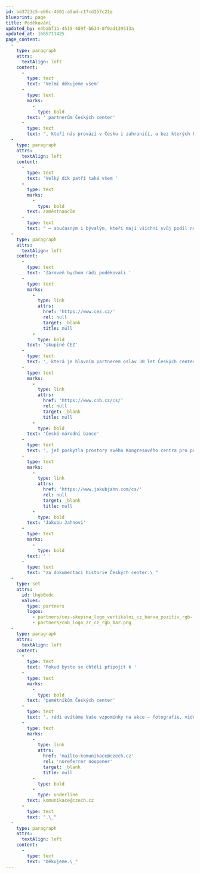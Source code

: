 ```yaml
---
id: bd3723c5-e66c-4601-a5ad-c17cd257c21e
blueprint: page
title: Poděkování
updated_by: e4babf1b-4519-4d9f-b634-0f0ad139513a
updated_at: 1685711425
page_content:
  -
    type: paragraph
    attrs:
      textAlign: left
    content:
      -
        type: text
        text: 'Velmi děkujeme všem'
      -
        type: text
        marks:
          -
            type: bold
        text: ' partnerům Českých center'
      -
        type: text
        text: ", kteří nás provází v Česku i zahraničí, a bez kterých by nebylo možné realizovat během posledních 30 let tolik aktivit, oslovit tak široké publikum a navázat takové množství kontaktů a zvýšit povědomí o tolika českých umělcích a odbornících na čtyřech světových kontinentech.\_\_"
  -
    type: paragraph
    attrs:
      textAlign: left
    content:
      -
        type: text
        text: 'Velký dík patří také všem '
      -
        type: text
        marks:
          -
            type: bold
        text: zaměstnancům
      -
        type: text
        text: " – současným i bývalým, kteří mají všichni svůj podíl na současné síti Českých center.\_\_"
  -
    type: paragraph
    attrs:
      textAlign: left
    content:
      -
        type: text
        text: 'Zároveň bychom rádi poděkovali '
      -
        type: text
        marks:
          -
            type: link
            attrs:
              href: 'https://www.cez.cz/'
              rel: null
              target: _blank
              title: null
          -
            type: bold
        text: 'skupině ČEZ'
      -
        type: text
        text: ', která je hlavním partnerem oslav 30 let Českých center, a '
      -
        type: text
        marks:
          -
            type: link
            attrs:
              href: 'https://www.cnb.cz/cs/'
              rel: null
              target: _blank
              title: null
          -
            type: bold
        text: 'České národní bance'
      -
        type: text
        text: ', jež poskytla prostory svého Kongresového centra pro poradu ředitelů Českých center a následný společenský večer. V neposlední řadě děkujeme režisérovi '
      -
        type: text
        marks:
          -
            type: link
            attrs:
              href: 'https://www.jakubjahn.com/cs/'
              rel: null
              target: _blank
              title: null
          -
            type: bold
        text: 'Jakubu Jahnovi'
      -
        type: text
        marks:
          -
            type: bold
        text: ' '
      -
        type: text
        text: "za dokumentaci historie Českých center.\_"
  -
    type: set
    attrs:
      id: lhgb0odc
      values:
        type: partners
        logos:
          - partners/cez-skupina_logo_vertikalni_cz_barva_pozitiv_rgb-(1).png
          - partners/cnb_logo_2r_cz_rgb_bar.png
  -
    type: paragraph
    attrs:
      textAlign: left
    content:
      -
        type: text
        text: 'Pokud byste se chtěli připojit k '
      -
        type: text
        marks:
          -
            type: bold
        text: 'pamětníkům Českých center'
      -
        type: text
        text: ', rádi uvítáme Vaše vzpomínky na akce – fotografie, videa i další materiály a zapracujeme do naší webové mozaiky. Můžete nás kontaktovat na e-mailové adrese '
      -
        type: text
        marks:
          -
            type: link
            attrs:
              href: 'mailto:komunikace@czech.cz'
              rel: 'noreferrer noopener'
              target: _blank
              title: null
          -
            type: bold
          -
            type: underline
        text: komunikace@czech.cz
      -
        type: text
        text: ".\_"
  -
    type: paragraph
    attrs:
      textAlign: left
    content:
      -
        type: text
        text: "Děkujeme.\_"
---
```

